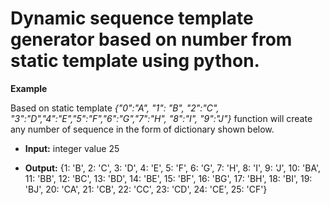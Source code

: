 
# **Dynamic sequence template generator based on number from static template using python.**

**Example** 


Based on static template *{"0":"A", "1": "B", "2":"C", "3":"D","4":"E","5":"F","6":"G","7":"H", "8":"I", "9":"J"}* function will create any number of sequence in the form of dictionary shown below.

- **Input:** integer value 25

- **Output:** {1: 'B', 2: 'C', 3: 'D', 4: 'E', 5: 'F', 6: 'G', 7: 'H', 8: 'I', 9: 'J', 10: 'BA', 11: 'BB', 12: 'BC', 13: 'BD', 14: 'BE', 15: 'BF', 16: 'BG', 17: 'BH', 18: 'BI', 19: 'BJ', 20: 'CA', 21: 'CB', 22: 'CC', 23: 'CD', 24: 'CE', 25: 'CF'}

